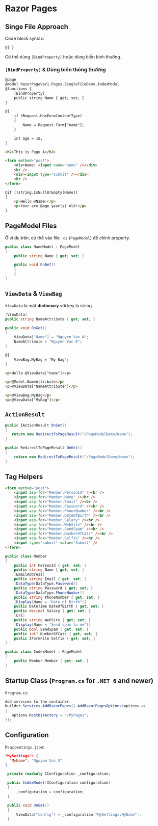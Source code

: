 # Razor Pages

## Singe File Approach

Code block syntax:

```html
@{ }
```

Có thể dùng `[BindProperty]` hoặc dùng biến bình thường.

### `[BindProperty]` & Dùng biến thông thường

```html
@page
@model RazorPageVer1.Pages.SingleFileDemo.IndexModel
@functions {
    [BindProperty]
    public string Name { get; set; }
}

@{
    if (Request.HasFormContentType)
    {
        Name = Request.Form["name"];
    }

    int age = 10;
}

<h2>This is Page A</h2>

<form method="post">
    <div>Name: <input name="name" /></div>
    <br />
    <div><input type="submit" /></div>
    <br />
</form>

@if (!string.IsNullOrEmpty(Name))
{
    <p>Hello @Name!</p>
    <p>Your are @age year(s) old!</p>
}
```

## PageModel Files

Ở ví dụ trên, có thể vào file `.cs` (`PageModel`) để chỉnh property.

```cs
public class NameModel : PageModel
{
    public string Name { get; set; }

    public void OnGet()
    {
    }
}
```

## `ViewData` & `ViewBag`

`VìewData` là một **dictionary** với key là string.

```cs
[ViewData]
public string NameAttribute { get; set; }

public void OnGet()
{
    ViewData["Name"] = "Nguyen Van A";
    NameAttribute = "Nguyen Van B";
}
```

```html
@{
    ViewBag.MyBag = "My Bag";
}

<p>Hello @ViewData["name"]</p>

<p>@Model.NameAttribute</p>
<p>@ViewData["NameAttribute"]</p>

<p>@ViewBag.MyBag</p>
<p>@ViewData["MyBag"]</p>
```

## `ActionResult`

```cs
public IActionResult OnGet()
{
   return new RedirectToPageResult("/PageModelDemo/Name");
}
```

```cs
public RedirectToPageResult OnGet()
{
    return new RedirectToPageResult("/PageModelDemo/Name");
}
```

## Tag Helpers

```html
<form method="post">
    <input asp-for="Member.PersonId" /><br />
    <input asp-for="Member.Name" /><br />
    <input asp-for="Member.Email" /><br />
    <input asp-for="Member.Password" /><br />
    <input asp-for="Member.PhoneNumber" /><br />
    <input asp-for="Member.DateOfBirth" /><br />
    <input asp-for="Member.Salary" /><br />
    <input asp-for="Member.WebSite" /><br />
    <input asp-for="Member.SendSpam" /><br />
    <input asp-for="Member.NumberOfCats" /><br />
    <input asp-for="Member.Selfie" /><br />
    <input type="submit" value="Submit" />
</form>
```

```cs
public class Member
{
    public int PersonId { get; set; }
    public string Name { get; set; }
    [EmailAddress]
    public string Email { get; set; }
    [DataType(DataType.Password)]
    public string Password { get; set; }
    [DataType(DataType.PhoneNumber)]
    public string PhoneNumber { get; set; }
    [Display(Name = "Date of Birth")]
    public DateTime DateOfBirth { get; set; }
    public decimal Salary { get; set; }
    [Url]
    public string WebSite { get; set; }
    [Display(Name = "Send spam to me")]
    public bool SendSpam { get; set; }
    public int? NumberOfCats { get; set; }
    public IFormFile Selfie { get; set; }
}

public class IndexModel : PageModel
{
    public Member Member { get; set; }
}
```

## Startup Class (`Program.cs` for `.NET 6` and newer)

`Program.cs`:

```cs
Add services to the container.
builder.Services.AddRazorPages().AddRazorPagesOptions(options =>
{
   options.RootDirectory = "/MyPages";
});
```

## Configuration

In `appsetings.json`:

```json
"MySettings": {
  "MyName": "Nguyen Van A"
}
```

```cs
 private readonly IConfiguration _configuration;

 public IndexModel(IConfiguration configuration)
 {
     _configuration = configuration;
 }

 public void OnGet()
 {
     ViewData["config"] = _configuration["MySettings:MyName"];
 }
```
